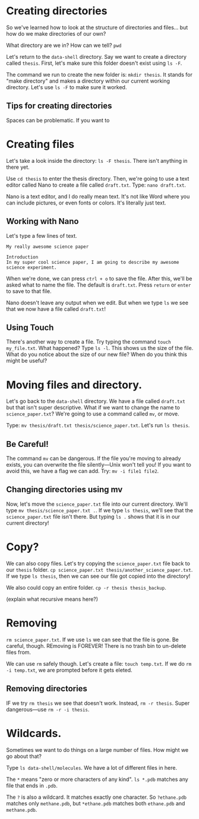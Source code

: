 # Creating directories
So we've learned how to look at the structure of directories and files... but how do we make directories of our own?

What directory are we in? How can we tell? `pwd`

Let's return to the `data-shell` directory. Say we want to create a directory called `thesis`. First, let's make sure this folder doesn't exist using `ls -F`.

The command we run to create the new folder is: `mkdir thesis`. It stands for "make directory" and makes a directory within our current working directory. Let's use `ls -F` to make sure it worked.

## Tips for creating directories
Spaces can be problematic. If you want to 

# Creating files
Let's take a look inside the directory: `ls -F thesis`. There isn't anything in there yet.

Use `cd thesis` to enter the thesis directory. Then, we're going to use a text editor called Nano to create a file called `draft.txt`. Type: `nano draft.txt`.

Nano is a text editor, and I do really mean text. It's not like Word where you can include pictures, or even fonts or colors. It's literally just text.

## Working with Nano
Let's type a few lines of text. 

```
My really awesome science paper

Introduction
In my super cool science paper, I am going to describe my awesome science experiment.
```

When we're done, we can press `ctrl + o` to save the file. After this, we'll be asked what to name the file. The default is `draft.txt`. Press `return` or `enter` to save to that file.

Nano doesn't leave any output when we edit. But when we type `ls` we see that we now have a file called `draft.txt`!

## Using Touch
There's another way to create a file. Try typing the command `touch my_file.txt`. What happened? Type `ls -l`. This shows us the size of the file. What do you notice about the size of our new file? When do you think this might be useful?

# Moving files and directory.
Let's go back to the `data-shell` directory. We have a file called `draft.txt` but that isn't super descriptive. What if we want to change the name to `science_paper.txt`? We're going to use a command called `mv`, or move. 

Type: `mv thesis/draft.txt thesis/science_paper.txt`. Let's run `ls thesis`. 

## Be Careful!
The command `mv` can be dangerous. If the file you're moving to already exists, you can overwrite the file silently—Unix won't tell you! If you want to avoid this, we have a flag we can add. Try: `mv -i file1 file2`.

## Changing directories using mv
Now, let's move the `science_paper.txt` file into our current directory. We'll type `mv thesis/science_paper.txt .`. If we type `ls thesis`, we'll see that the `science_paper.txt` file isn't there. But typing `ls .` shows that it is in our current directory!

# Copy?
We can also copy files. Let's try copying the `science_paper.txt` file back to our `thesis` folder. `cp science_paper.txt thesis/another_science_paper.txt`. If we type `ls thesis`, then we can see our file got copied into the directory!

We also could copy an entire folder. `cp -r thesis thesis_backup`. 

(explain what recursive means here?)

# Removing
`rm science_paper.txt`. If we use `ls` we can see that the file is gone. Be careful, though. REmoving is FOREVER! There is no trash bin to un-delete files from.

We can use `rm` safely though. Let's create a file: `touch temp.txt`. If we do `rm -i temp.txt`, we are prompted before it gets eleted.

## Removing directories
IF we try `rm thesis` we see that doesn't work. Instead, `rm -r thesis`. Super dangerous—use `rm -r -i thesis`.

# Wildcards.
Sometimes we want to do things on a large number of files. How might we go about that?

Type `ls data-shell/molecules`. We have a lot of different files in here. 

The `*` means "zero or more characters of any kind". `ls *.pdb` matches any file that ends in `.pdb`. 

The `?` is also a wildcard. It matches exactly one character. So `?ethane.pdb` matches only `methane.pdb`, but `*ethane.pdb` matches both `ethane.pdb` and `methane.pdb`.
